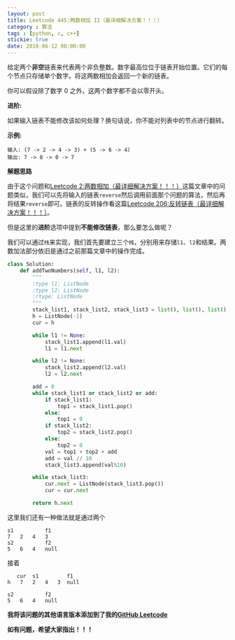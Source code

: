 ```yaml
---
layout: post
title: Leetcode 445:两数相加 II（最详细解决方案！！！）
category : 算法
tags : [python, c, c++]
stickie: true
date: 2018-06-12 00:00:00
---
```


给定两个**非空**链表来代表两个非负整数。数字最高位位于链表开始位置。它们的每个节点只存储单个数字。将这两数相加会返回一个新的链表。

你可以假设除了数字 0 之外，这两个数字都不会以零开头。

**进阶:**

如果输入链表不能修改该如何处理？换句话说，你不能对列表中的节点进行翻转。

**示例:**

```
输入: (7 -> 2 -> 4 -> 3) + (5 -> 6 -> 4)
输出: 7 -> 8 -> 0 -> 7
```

**解题思路**

由于这个问题和[Leetcode 2:两数相加（最详细解决方案！！！）](http://blog.csdn.net/qq_17550379/article/details/80435080)这篇文章中的问题类似，我们可以先将输入的链表`reverse`然后调用前面那个问题的算法，然后再将结果`reverse`即可。链表的反转操作看这篇[Leetcode 206:反转链表（最详细解决方案！！！）](http://blog.csdn.net/qq_17550379/article/details/80647926)。

但是这里的**进阶**选项中提到**不能修改链表**，那么要怎么做呢？

我们可以通过`栈`来实现，我们首先要建立三个`栈`，分别用来存储`l1`、`l2`和结果。两数加法部分依旧是通过之前那篇文章中的操作完成。

```python
class Solution:
    def addTwoNumbers(self, l1, l2):
        """
        :type l1: ListNode
        :type l2: ListNode
        :rtype: ListNode
        """
        stack_list1, stack_list2, stack_list3 = list(), list(), list()
        h = ListNode(-1)
        cur = h

        while l1 != None:
            stack_list1.append(l1.val)
            l1 = l1.next

        while l2 != None:
            stack_list2.append(l2.val)
            l2 = l2.next

        add = 0
        while stack_list1 or stack_list2 or add:
            if stack_list1:
                top1 = stack_list1.pop()
            else:
                top1 = 0
            if stack_list2:
                top2 = stack_list2.pop()
            else:
                top2 = 0
            val = top1 + top2 + add
            add = val // 10
            stack_list3.append(val%10)

        while stack_list3:
            cur.next = ListNode(stack_list3.pop())
            cur = cur.next

        return h.next 
```

这里我们还有一种做法就是通过两个

```
s1          f1    
7   2   4   3
s2          f2
5   6   4   null
```

接着

```
   cur  s1         f1    
h   7   2   4   3  null

s2          f2
5   6   4   null
```



**我将该问题的其他语言版本添加到了我的[GitHub Leetcode](https://github.com/luliyucoordinate/Leetcode)**

**如有问题，希望大家指出！！！**